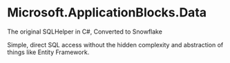 ﻿# Microsoft.ApplicationBlocks.Data

The original SQLHelper in C#, Converted to Snowflake

Simple, direct SQL access without the hidden complexity and abstraction of things like Entity Framework.
